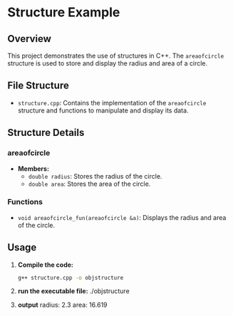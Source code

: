 # Structure Example

## Overview

This project demonstrates the use of structures in C++. The `areaofcircle` structure is used to store and display the radius and area of a circle.

## File Structure

- `structure.cpp`: Contains the implementation of the `areaofcircle` structure and functions to manipulate and display its data.

## Structure Details

### areaofcircle

- **Members:**
  - `double radius`: Stores the radius of the circle.
  - `double area`: Stores the area of the circle.

### Functions

- `void areaofcircle_fun(areaofcircle &a)`: Displays the radius and area of the circle.

## Usage

1. **Compile the code:**
   ```sh
   g++ structure.cpp -o objstructure

2. **run the executable file:**
   ./objstructure

3. **output**
  radius: 2.3
  area: 16.619


